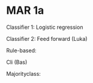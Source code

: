 # MAR 1a

Classifier 1: Logistic regression

Classifier 2: Feed forward (Luka)

Rule-based:

Cli (Bas)

Majorityclass:
